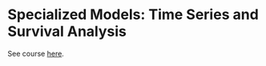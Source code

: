 # Specialized Models: Time Series and Survival Analysis

See course [here](https://www.coursera.org/learn/time-series-survival-analysis#outcomes).